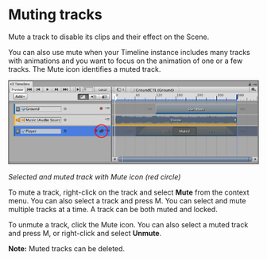 # Muting tracks

Mute a track to disable its clips and their effect on the Scene. 

You can also use mute when your Timeline instance includes many tracks with animations and you want to focus on the animation of one or a few tracks. The Mute icon identifies a muted track.

![Selected and muted track with Mute icon (red circle)](images/timeline_track_muted.png)

_Selected and muted track with Mute icon (red circle)_

To mute a track, right-click on the track and select **Mute** from the context menu. You can also select a track and press M. You can select and mute multiple tracks at a time. A track can be both muted and locked. 

To unmute a track, click the Mute icon. You can also select a muted track and press M, or right-click and select **Unmute**. 

**Note:** Muted tracks can be deleted.
             